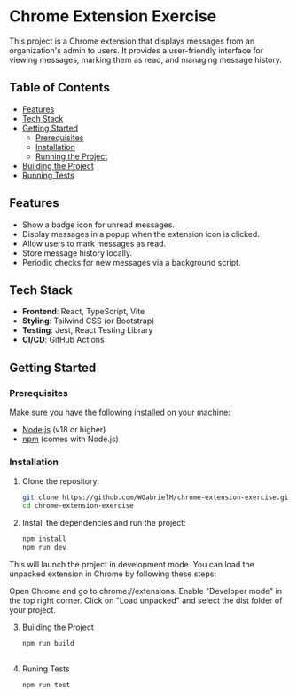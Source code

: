 # Chrome Extension Exercise

This project is a Chrome extension that displays messages from an organization's admin to users. It provides a user-friendly interface for viewing messages, marking them as read, and managing message history.

## Table of Contents

- [Features](#features)
- [Tech Stack](#tech-stack)
- [Getting Started](#getting-started)
  - [Prerequisites](#prerequisites)
  - [Installation](#installation)
  - [Running the Project](#running-the-project)
- [Building the Project](#building-the-project)
- [Running Tests](#running-tests)

## Features

- Show a badge icon for unread messages.
- Display messages in a popup when the extension icon is clicked.
- Allow users to mark messages as read.
- Store message history locally.
- Periodic checks for new messages via a background script.

## Tech Stack

- **Frontend**: React, TypeScript, Vite
- **Styling**: Tailwind CSS (or Bootstrap)
- **Testing**: Jest, React Testing Library
- **CI/CD**: GitHub Actions

## Getting Started

### Prerequisites

Make sure you have the following installed on your machine:

- [Node.js](https://nodejs.org/) (v18 or higher)
- [npm](https://www.npmjs.com/) (comes with Node.js)

### Installation

1. Clone the repository:

   ```bash
   git clone https://github.com/WGabrielM/chrome-extension-exercise.git
   cd chrome-extension-exercise

2. Install the dependencies and run the project:

   ```bash
   npm install
   npm run dev

This will launch the project in development mode. You can load the unpacked extension in Chrome by following these steps:

Open Chrome and go to chrome://extensions.
Enable "Developer mode" in the top right corner.
Click on "Load unpacked" and select the dist folder of your project.

3. Building the Project

   ```bash
   npm run build
  
4. Runing Tests

    ```bash
   npm run test
